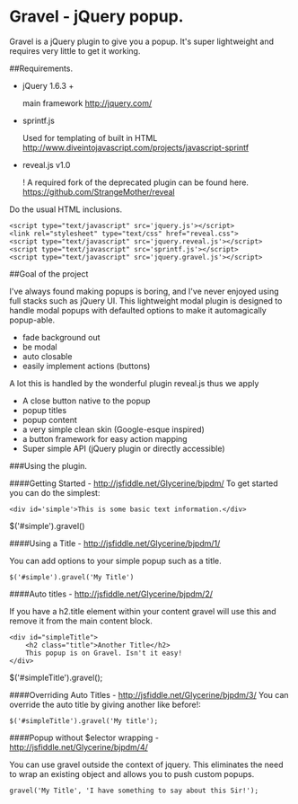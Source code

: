 # Gravel - jQuery popup.

Gravel is a jQuery plugin to give you a popup. It's super lightweight and
requires very little to get it working.

##Requirements.

- jQuery 1.6.3 +

	main framework
	http://jquery.com/

- sprintf.js

	Used for templating of built in HTML
	http://www.diveintojavascript.com/projects/javascript-sprintf

- reveal.js v1.0

	! A required fork of the deprecated plugin can be found here.
	https://github.com/StrangeMother/reveal

Do the usual HTML inclusions.

	<script type="text/javascript" src='jquery.js'></script>
	<link rel="stylesheet" type="text/css" href="reveal.css">
	<script type="text/javascript" src='jquery.reveal.js'></script>
	<script type="text/javascript" src='sprintf.js'></script>
	<script type="text/javascript" src='jquery.gravel.js'></script>

##Goal of the project

I've always found making popups is boring, and I've never enjoyed using full stacks such as jQuery UI.
This lightweight modal plugin is designed to handle modal popups with defaulted options to make it automagically popup-able.

- fade background out
- be modal
- auto closable
- easily implement actions (buttons)

A lot this is handled by the wonderful plugin reveal.js thus we apply

- A close button native to the popup
- popup titles
- popup content
- a very simple clean skin (Google-esque inspired)
- a button framework for easy action mapping
- Super simple API (jQuery plugin or directly accessible)

###Using the plugin.


####Getting Started - http://jsfiddle.net/Glycerine/bjpdm/
To get started you can do the simplest:


	<div id='simple'>This is some basic text information.</div>
<div></div>
	$('#simple').gravel()

####Using a Title - http://jsfiddle.net/Glycerine/bjpdm/1/

You can add options to your simple popup such as a title.

	$('#simple').gravel('My Title')


####Auto titles - http://jsfiddle.net/Glycerine/bjpdm/2/

If you have a h2.title element within your content gravel will use this and remove it from the main content block.

	<div id="simpleTitle">
	    <h2 class="title">Another Title</h2>
	    This popup is on Gravel. Isn't it easy!
	</div>
<div></div>
	$('#simpleTitle').gravel();

####Overriding Auto Titles - http://jsfiddle.net/Glycerine/bjpdm/3/
You can override the auto title by giving another like before!:

	$('#simpleTitle').gravel('My title');


####Popup without $elector wrapping - http://jsfiddle.net/Glycerine/bjpdm/4/

You can use gravel outside the context of jquery. This eliminates the need to
wrap an existing object and allows you to push custom popups.

	gravel('My Title', 'I have something to say about this Sir!');